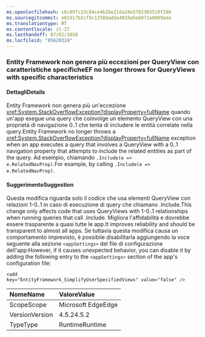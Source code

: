 ```yaml
---
ms.openlocfilehash: c6c897c13c84ce4b2be21da18e5702365518f286
ms.sourcegitcommit: e02d17b2cf9c1258dadda4810a5e6072a0089aee
ms.translationtype: MT
ms.contentlocale: it-IT
ms.lasthandoff: 07/01/2020
ms.locfileid: "85620324"
---
```

### <a name="ef-no-longer-throws-for-queryviews-with-specific-characteristics"></a><span data-ttu-id="67f16-101">Entity Framework non genera più eccezioni per QueryView con caratteristiche specifiche</span><span class="sxs-lookup"><span data-stu-id="67f16-101">EF no longer throws for QueryViews with specific characteristics</span></span>

#### <a name="details"></a><span data-ttu-id="67f16-102">Dettagli</span><span class="sxs-lookup"><span data-stu-id="67f16-102">Details</span></span>

<span data-ttu-id="67f16-103">Entity Framework non genera più un'eccezione <xref:System.StackOverflowException?displayProperty=fullName> quando un'app esegue una query che coinvolge un elemento QueryView con una proprietà di navigazione 0..1 che tenta di includere le entità correlate nella query.</span><span class="sxs-lookup"><span data-stu-id="67f16-103">Entity Framework no longer throws a <xref:System.StackOverflowException?displayProperty=fullName> exception when an app executes a query that involves a QueryView with a 0..1 navigation property that attempts to include the related entities as part of the query.</span></span> <span data-ttu-id="67f16-104">Ad esempio, chiamando <code>.Include(e =&gt; e.RelatedNavProp)</code>.</span><span class="sxs-lookup"><span data-stu-id="67f16-104">For example, by calling <code>.Include(e =&gt; e.RelatedNavProp)</code>.</span></span>

#### <a name="suggestion"></a><span data-ttu-id="67f16-105">Suggerimento</span><span class="sxs-lookup"><span data-stu-id="67f16-105">Suggestion</span></span>

<span data-ttu-id="67f16-106">Questa modifica riguarda solo il codice che usa elementi QueryView con relazioni 1-0..1 in caso di esecuzione di query che chiamano .Include.</span><span class="sxs-lookup"><span data-stu-id="67f16-106">This change only affects code that uses QueryViews with 1-0..1 relationships when running queries that call .Include.</span></span> <span data-ttu-id="67f16-107">Migliora l'affidabilità e dovrebbe essere trasparente a quasi tutte le app.</span><span class="sxs-lookup"><span data-stu-id="67f16-107">It improves reliability and should be transparent to almost all apps.</span></span> <span data-ttu-id="67f16-108">Se tuttavia questa modifica causa un comportamento imprevisto, è possibile disabilitarla aggiungendo la voce seguente alla sezione <code>&lt;appSettings&gt;</code> del file di configurazione dell'app:</span><span class="sxs-lookup"><span data-stu-id="67f16-108">However, if it causes unexpected behavior, you can disable it by adding the following entry to the <code>&lt;appSettings&gt;</code> section of the app's configuration file:</span></span><pre><code class="lang-xml">&lt;add key=&quot;EntityFramework_SimplifyUserSpecifiedViews&quot; value=&quot;false&quot; /&gt;&#13;&#10;</code></pre>

| <span data-ttu-id="67f16-109">Nome</span><span class="sxs-lookup"><span data-stu-id="67f16-109">Name</span></span>    | <span data-ttu-id="67f16-110">Valore</span><span class="sxs-lookup"><span data-stu-id="67f16-110">Value</span></span>       |
|:--------|:------------|
| <span data-ttu-id="67f16-111">Scope</span><span class="sxs-lookup"><span data-stu-id="67f16-111">Scope</span></span>   |<span data-ttu-id="67f16-112">Microsoft Edge</span><span class="sxs-lookup"><span data-stu-id="67f16-112">Edge</span></span>|
|<span data-ttu-id="67f16-113">Version</span><span class="sxs-lookup"><span data-stu-id="67f16-113">Version</span></span>|<span data-ttu-id="67f16-114">4.5.2</span><span class="sxs-lookup"><span data-stu-id="67f16-114">4.5.2</span></span>|
|<span data-ttu-id="67f16-115">Type</span><span class="sxs-lookup"><span data-stu-id="67f16-115">Type</span></span>|<span data-ttu-id="67f16-116">Runtime</span><span class="sxs-lookup"><span data-stu-id="67f16-116">Runtime</span></span>|
